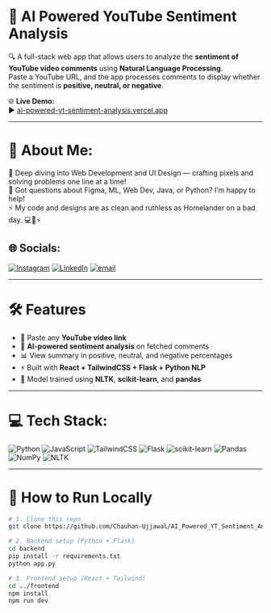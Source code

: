 # 🎥 AI Powered YouTube Sentiment Analysis

🔍 A full-stack web app that allows users to analyze the **sentiment of YouTube video comments** using **Natural Language Processing**.  
Paste a YouTube URL, and the app processes comments to display whether the sentiment is **positive, neutral, or negative**.

🌐 **Live Demo:**  
▶️ [ai-powered-yt-sentiment-analysis.vercel.app](https://ai-powered-yt-sentiment-analysis.vercel.app/)

---

# 💫 About Me:
🌱 Deep diving into Web Development and UI Design — crafting pixels and solving problems one line at a time!  
💬 Got questions about Figma, ML, Web Dev, Java, or Python? I’m happy to help!  
⚡ My code and designs are as clean and ruthless as Homelander on a bad day. 💻🎨⚡  

## 🌐 Socials:
[![Instagram](https://img.shields.io/badge/Instagram-%23E4405F.svg?logo=Instagram&logoColor=white)](https://instagram.com/___.ujjwal.___) 
[![LinkedIn](https://img.shields.io/badge/LinkedIn-%230077B5.svg?logo=linkedin&logoColor=white)](https://linkedin.com/in/ujjawal-chauhan01) 
[![email](https://img.shields.io/badge/Email-D14836?logo=gmail&logoColor=white)](mailto:ujjaval765@gmail.com)

---

# 🛠️ Features
- 🎯 Paste any **YouTube video link**
- 🧠 **AI-powered sentiment analysis** on fetched comments
- 📊 View summary in positive, neutral, and negative percentages
- ⚡ Built with **React + TailwindCSS + Flask + Python NLP**
- 🧪 Model trained using **NLTK**, **scikit-learn**, and **pandas**

---

# 💻 Tech Stack:
![Python](https://img.shields.io/badge/python-3670A0?style=for-the-badge&logo=python&logoColor=ffdd54) 
![JavaScript](https://img.shields.io/badge/javascript-%23323330.svg?style=for-the-badge&logo=javascript&logoColor=%23F7DF1E) 
![TailwindCSS](https://img.shields.io/badge/tailwindcss-%2338B2AC.svg?style=for-the-badge&logo=tailwind-css&logoColor=white) 
![Flask](https://img.shields.io/badge/flask-%23000.svg?style=for-the-badge&logo=flask&logoColor=white)
![scikit-learn](https://img.shields.io/badge/scikit--learn-%23F7931E.svg?style=for-the-badge&logo=scikit-learn&logoColor=white) 
![Pandas](https://img.shields.io/badge/pandas-%23150458.svg?style=for-the-badge&logo=pandas&logoColor=white) 
![NumPy](https://img.shields.io/badge/numpy-%23013243.svg?style=for-the-badge&logo=numpy&logoColor=white) 
![NLTK](https://img.shields.io/badge/NLTK-%23FFB000.svg?style=for-the-badge&logoColor=white)

---

# 🚀 How to Run Locally

```bash
# 1. Clone this repo
git clone https://github.com/Chauhan-Ujjawal/AI_Powered_YT_Sentiment_Analysis.git

# 2. Backend setup (Python + Flask)
cd backend
pip install -r requirements.txt
python app.py

# 3. Frontend setup (React + Tailwind)
cd ../frontend
npm install
npm run dev
